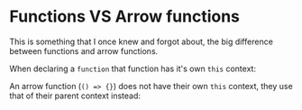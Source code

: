 # Functions VS Arrow functions

This is something that I once knew and forgot about, the big difference between functions and arrow functions.

When declaring a `function` that function has it's own `this` context:

An arrow function (`() => {}`) does not have their own `this` context, they use that of their parent context instead:
